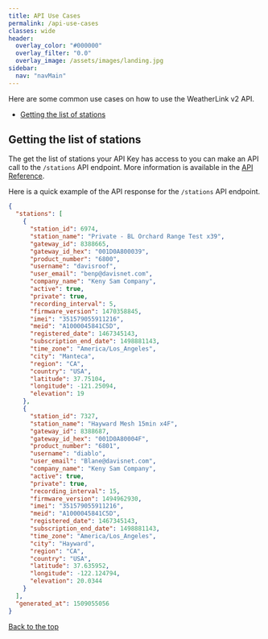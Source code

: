 ```yaml
---
title: API Use Cases
permalink: /api-use-cases
classes: wide
header:
  overlay_color: "#000000"
  overlay_filter: "0.0"
  overlay_image: /assets/images/landing.jpg
sidebar:
  nav: "navMain"
---
```


<a name="top"></a>

Here are some common use cases on how to use the WeatherLink v2 API.

- <a href="#getting-the-list-of-stations">Getting the list of stations</a>

<a name="getting-the-list-of-stations"></a>
## Getting the list of stations

The get the list of stations your API Key has access to you can make an API call to the `/stations` API endpoint. More information is available in the <a href="api-reference">API Reference</a>.

Here is a quick example of the API response for the `/stations` API endpoint.

```json
{
  "stations": [
    {
      "station_id": 6974,
      "station_name": "Private - BL Orchard Range Test x39",
      "gateway_id": 8388665,
      "gateway_id_hex": "001D0A800039",
      "product_number": "6800",
      "username": "davisroof",
      "user_email": "benp@davisnet.com",
      "company_name": "Keny Sam Company",
      "active": true,
      "private": true,
      "recording_interval": 5,
      "firmware_version": 1470358845,
      "imei": "351579055911216",
      "meid": "A1000045841C5D",
      "registered_date": 1467345143,
      "subscription_end_date": 1498881143,
      "time_zone": "America/Los_Angeles",
      "city": "Manteca",
      "region": "CA",
      "country": "USA",
      "latitude": 37.75104,
      "longitude": -121.25094,
      "elevation": 19
    },
    {
      "station_id": 7327,
      "station_name": "Hayward Mesh 15min x4F",
      "gateway_id": 8388687,
      "gateway_id_hex": "001D0A80004F",
      "product_number": "6801",
      "username": "diablo",
      "user_email": "Blane@davisnet.com",
      "company_name": "Keny Sam Company",
      "active": true,
      "private": true,
      "recording_interval": 15,
      "firmware_version": 1494962930,
      "imei": "351579055911216",
      "meid": "A1000045841C5D",
      "registered_date": 1467345143,
      "subscription_end_date": 1498881143,
      "time_zone": "America/Los_Angeles",
      "city": "Hayward",
      "region": "CA",
      "country": "USA",
      "latitude": 37.635952,
      "longitude": -122.124794,
      "elevation": 20.0344
    }
  ],
  "generated_at": 1509055056
}
```

<a href="#top">Back to the top</a>
